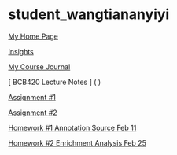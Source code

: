 # student_wangtiananyiyi

[My Home Page](https://github.com/bcb420-2020/student_wangtiananyiyi/wiki)

[Insights](https://github.com/bcb420-2020/student_wangtiananyiyi/wiki/Haoan-Wang's-Insights)

[ My Course Journal ](https://github.com/bcb420-2020/student_wangtiananyiyi/wiki/Haoan-Wang's-Course-Journal) 

[ BCB420 Lecture Notes ] ( ) 

[Assignment #1](ASS1_Haoan.html)

[ Assignment #2]()

[Homework #1 Annotation Source Feb 11](https://github.com/bcb420-2020/student_wangtiananyiyi/wiki/Homewok-1:-Finding-Annotation-database---refseq)

[Homework #2 Enrichment Analysis Feb 25](https://github.com/bcb420-2020/student_wangtiananyiyi/wiki/Homework-2-(-Feb-25th-))
